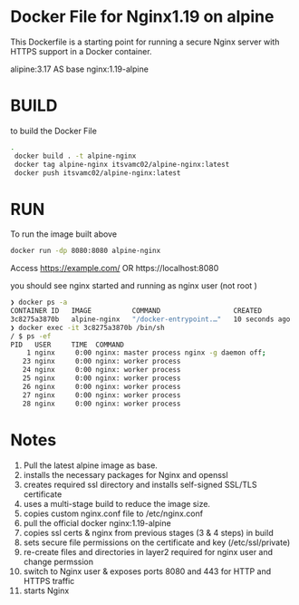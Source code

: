 # Docker File for Nginx1.19 on alpine

This Dockerfile is a starting point for running a secure Nginx server with HTTPS support in a Docker container.

alipine:3.17 AS base
nginx:1.19-alpine

# BUILD
to build the Docker File 
```bash
.
 docker build . -t alpine-nginx
 docker tag alpine-nginx itsvamc02/alpine-nginx:latest
 docker push itsvamc02/alpine-nginx:latest
```

# RUN 
To run the image built above

```bash
docker run -dp 8080:8080 alpine-nginx
```
Access
https://example.com/
OR
https://localhost:8080

you should see nginx started and running as nginx user (not root )

```bash
❯ docker ps -a
CONTAINER ID   IMAGE          COMMAND                  CREATED          STATUS         PORTS                                     NAMES
3c8275a3870b   alpine-nginx   "/docker-entrypoint.…"   10 seconds ago   Up 9 seconds   80/tcp, 443/tcp, 0.0.0.0:8080->8080/tcp   goofy_mcclintock
❯ docker exec -it 3c8275a3870b /bin/sh
/ $ ps -ef
PID   USER     TIME  COMMAND
    1 nginx     0:00 nginx: master process nginx -g daemon off;
   23 nginx     0:00 nginx: worker process
   24 nginx     0:00 nginx: worker process
   25 nginx     0:00 nginx: worker process
   26 nginx     0:00 nginx: worker process
   27 nginx     0:00 nginx: worker process
   28 nginx     0:00 nginx: worker process
```


# Notes 
1. Pull the latest alpine image as base.
2. installs the necessary packages for Nginx and openssl
3. creates required ssl directory and installs self-signed SSL/TLS certificate
4. uses a multi-stage build to reduce the image size.
5. copies custom nginx.conf file to /etc/nginx.conf
6. pull the official docker nginx:1.19-alpine
7. copies ssl certs & nginx from previous stages (3 & 4 steps) in build 
8. sets secure file permissions on the certificate and key (/etc/ssl/private)
9. re-create files and directories in layer2 required for nginx user and change permssion 
9. switch to Nginx user & exposes ports 8080 and 443 for HTTP and HTTPS traffic
10. starts Nginx  
